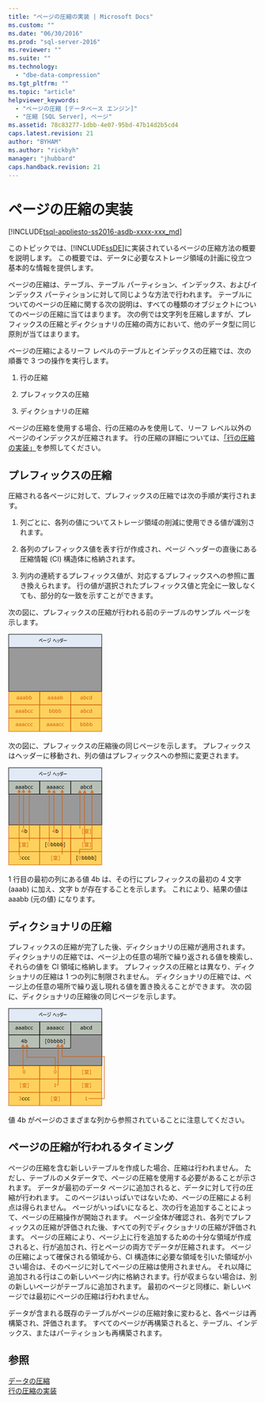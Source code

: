 ```yaml
---
title: "ページの圧縮の実装 | Microsoft Docs"
ms.custom: ""
ms.date: "06/30/2016"
ms.prod: "sql-server-2016"
ms.reviewer: ""
ms.suite: ""
ms.technology: 
  - "dbe-data-compression"
ms.tgt_pltfrm: ""
ms.topic: "article"
helpviewer_keywords: 
  - "ページの圧縮 [データベース エンジン]"
  - "圧縮 [SQL Server], ページ"
ms.assetid: 78c83277-1dbb-4e07-95bd-47b14d2b5cd4
caps.latest.revision: 21
author: "BYHAM"
ms.author: "rickbyh"
manager: "jhubbard"
caps.handback.revision: 21
---
```

# ページの圧縮の実装
[!INCLUDE[tsql-appliesto-ss2016-asdb-xxxx-xxx_md](../../includes/tsql-appliesto-ss2016-asdb-xxxx-xxx-md.md)]

  このトピックでは、[!INCLUDE[ssDE](../../includes/ssde-md.md)]に実装されているページの圧縮方法の概要を説明します。 この概要では、データに必要なストレージ領域の計画に役立つ基本的な情報を提供します。  
  
 ページの圧縮は、テーブル、テーブル パーティション、インデックス、およびインデックス パーティションに対して同じような方法で行われます。 テーブルについてのページの圧縮に関する次の説明は、すべての種類のオブジェクトについてのページの圧縮に当てはまります。 次の例では文字列を圧縮しますが、プレフィックスの圧縮とディクショナリの圧縮の両方において、他のデータ型に同じ原則が当てはまります。  
  
 ページの圧縮によるリーフ レベルのテーブルとインデックスの圧縮では、次の順番で 3 つの操作を実行します。  
  
1.  行の圧縮  
  
2.  プレフィックスの圧縮  
  
3.  ディクショナリの圧縮  
  
 ページの圧縮を使用する場合、行の圧縮のみを使用して、リーフ レベル以外のページのインデックスが圧縮されます。 行の圧縮の詳細については、[「行の圧縮の実装」](../../relational-databases/data-compression/row-compression-implementation.md)を参照してください。  
  
## プレフィックスの圧縮  
 圧縮される各ページに対して、プレフィックスの圧縮では次の手順が実行されます。  
  
1.  列ごとに、各列の値についてストレージ領域の削減に使用できる値が識別されます。  
  
2.  各列のプレフィックス値を表す行が作成され、ページ ヘッダーの直後にある圧縮情報 (CI) 構造体に格納されます。  
  
3.  列内の連続するプレフィックス値が、対応するプレフィックスへの参照に置き換えられます。 行の値が選択されたプレフィックス値と完全に一致しなくても、部分的な一致を示すことができます。  
  
 次の図に、プレフィックスの圧縮が行われる前のテーブルのサンプル ページを示します。  
  
 ![プレフィックスの圧縮前のページ](../../relational-databases/data-compression/media/skt-tblcompression1c.gif "プレフィックスの圧縮前のページ")  
  
 次の図に、プレフィックスの圧縮後の同じページを示します。 プレフィックスはヘッダーに移動され、列の値はプレフィックスへの参照に変更されます。  
  
 ![プレフィックスの圧縮後のページ](../../relational-databases/data-compression/media/tblcompression2.gif "プレフィックスの圧縮後のページ")  
  
 1 行目の最初の列にある値 4b は、その行にプレフィックスの最初の 4 文字 (aaab) に加え、文字 b が存在することを示します。 これにより、結果の値は aaabb (元の値) になります。  
  
## ディクショナリの圧縮  
 プレフィックスの圧縮が完了した後、ディクショナリの圧縮が適用されます。 ディクショナリの圧縮では、ページ上の任意の場所で繰り返される値を検索し、それらの値を CI 領域に格納します。 プレフィックスの圧縮とは異なり、ディクショナリの圧縮は 1 つの列に制限されません。 ディクショナリの圧縮では、ページ上の任意の場所で繰り返し現れる値を置き換えることができます。 次の図に、ディクショナリの圧縮後の同じページを示します。  
  
 ![ディクショナリの圧縮後のページ](../../relational-databases/data-compression/media/tblcompression3.gif "ディクショナリの圧縮後のページ")  
  
 値 4b がページのさまざまな列から参照されていることに注意してください。  
  
## ページの圧縮が行われるタイミング  
 ページの圧縮を含む新しいテーブルを作成した場合、圧縮は行われません。 ただし、テーブルのメタデータで、ページの圧縮を使用する必要があることが示されます。 データが最初のデータ ページに追加されると、データに対して行の圧縮が行われます。 このページはいっぱいではないため、ページの圧縮による利点は得られません。 ページがいっぱいになると、次の行を追加することによって、ページの圧縮操作が開始されます。 ページ全体が確認され、各列でプレフィックスの圧縮が評価された後、すべての列でディクショナリの圧縮が評価されます。 ページの圧縮により、ページ上に行を追加するための十分な領域が作成されると、行が追加され、行とページの両方でデータが圧縮されます。 ページの圧縮によって確保される領域から、CI 構造体に必要な領域を引いた領域が小さい場合は、そのページに対してページの圧縮は使用されません。 それ以降に追加される行はこの新しいページ内に格納されます。行が収まらない場合は、別の新しいページがテーブルに追加されます。 最初のページと同様に、新しいページでは最初にページの圧縮は行われません。  
  
 データが含まれる既存のテーブルがページの圧縮対象に変わると、各ページは再構築され、評価されます。 すべてのページが再構築されると、テーブル、インデックス、またはパーティションも再構築されます。  
  
## 参照  
 [データの圧縮](../../relational-databases/data-compression/data-compression.md)   
 [行の圧縮の実装](../../relational-databases/data-compression/row-compression-implementation.md)  
  
  